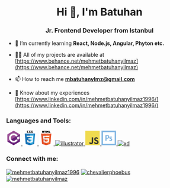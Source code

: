 <h1 align="center">Hi 👋, I'm Batuhan</h1>
<h3 align="center">Jr. Frontend Developer from Istanbul</h3>

- 🌱 I’m currently learning **React, Node.js, Angular, Phyton etc.**

- 👨‍💻 All of my projects are available at [https://www.behance.net/mehmetbatuhanyilmaz](https://www.behance.net/mehmetbatuhanyilmaz)

- 📫 How to reach me **mbatuhanylmz@gmail.com**

- 📄 Know about my experiences [https://www.linkedin.com/in/mehmetbatuhanyilmaz1996/](https://www.linkedin.com/in/mehmetbatuhanyilmaz1996/)


<h3 align="left">Languages and Tools:</h3>
<p align="left"> <a href="https://www.w3schools.com/cs/" target="_blank"> <img src="https://raw.githubusercontent.com/devicons/devicon/master/icons/csharp/csharp-original.svg" alt="csharp" width="40" height="40"/> </a> <a href="https://www.w3schools.com/css/" target="_blank"> <img src="https://raw.githubusercontent.com/devicons/devicon/master/icons/css3/css3-original-wordmark.svg" alt="css3" width="40" height="40"/> </a> <a href="https://www.w3.org/html/" target="_blank"> <img src="https://raw.githubusercontent.com/devicons/devicon/master/icons/html5/html5-original-wordmark.svg" alt="html5" width="40" height="40"/> </a> <a href="https://www.adobe.com/in/products/illustrator.html" target="_blank"> <img src="https://www.vectorlogo.zone/logos/adobe_illustrator/adobe_illustrator-icon.svg" alt="illustrator" width="40" height="40"/> </a> <a href="https://developer.mozilla.org/en-US/docs/Web/JavaScript" target="_blank"> <img src="https://raw.githubusercontent.com/devicons/devicon/master/icons/javascript/javascript-original.svg" alt="javascript" width="40" height="40"/> </a> <a href="https://www.photoshop.com/en" target="_blank"> <img src="https://raw.githubusercontent.com/devicons/devicon/master/icons/photoshop/photoshop-line.svg" alt="photoshop" width="40" height="40"/> </a> <a href="https://www.adobe.com/products/xd.html" target="_blank"> <img src="https://cdn.worldvectorlogo.com/logos/adobe-xd.svg" alt="xd" width="40" height="40"/> </a> </p>

<h3 align="left">Connect with me:</h3>
<p align="left">
<a href="https://linkedin.com/in/mehmetbatuhanyilmaz1996" target="blank"><img align="center" src="https://raw.githubusercontent.com/rahuldkjain/github-profile-readme-generator/master/src/images/icons/Social/linked-in-alt.svg" alt="mehmetbatuhanyilmaz1996" height="30" width="40" /></a>
<a href="https://instagram.com/chevalierphoebus" target="blank"><img align="center" src="https://raw.githubusercontent.com/rahuldkjain/github-profile-readme-generator/master/src/images/icons/Social/instagram.svg" alt="chevalierphoebus" height="30" width="40" /></a>
<a href="https://www.behance.net/mehmetbatuhanyilmaz" target="blank"><img align="center" src="https://raw.githubusercontent.com/rahuldkjain/github-profile-readme-generator/master/src/images/icons/Social/behance.svg" alt="mehmetbatuhanyilmaz" height="30" width="40" /></a>
</p>
